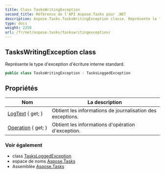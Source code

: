 ```yaml
---
title: Class TasksWritingException
second_title: Référence de l'API Aspose.Tasks pour .NET
description: Aspose.Tasks.TasksWritingException classe. Représente le type dexception décriture interne standard.
type: docs
weight: 2250
url: /fr/net/aspose.tasks/taskswritingexception/
---
```

## TasksWritingException class

Représente le type d'exception d'écriture interne standard.

```csharp
public class TasksWritingException : TasksLoggedException
```

## Propriétés

| Nom | La description |
| --- | --- |
| [LogText](../../aspose.tasks/tasksloggedexception/logtext/) { get; } | Obtient les informations de journalisation des exceptions. |
| [Operation](../../aspose.tasks/tasksloggedexception/operation/) { get; } | Obtient les informations d'opération d'exception. |

### Voir également

* class [TasksLoggedException](../tasksloggedexception/)
* espace de noms [Aspose.Tasks](../../aspose.tasks/)
* Assemblée [Aspose.Tasks](../../)


